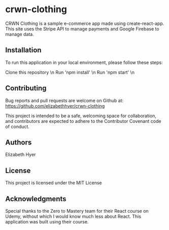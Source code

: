# crwn-clothing

CRWN Clothing is a sample e-commerce app made using create-react-app. This site uses the Stripe API to manage payments and Google Firebase to manage data.

## Installation
To run this application in your local environment, please follow these steps:

Clone this repository \n
Run 'npm install' \n
Run 'npm start' \n

## Contributing
Bug reports and pull requests are welcome on Github at: https://github.com/elizabethhyer/crwn-clothing

This project is intended to be a safe, welcoming space for collaboration, and contributors are expected to adhere to the Contributor Covenant code of conduct.

## Authors
Elizabeth Hyer

## License
This project is licensed under the MIT License

## Acknowledgments
Special thanks to the Zero to Mastery team for their React course on Udemy, without which I would know much less about React. This application was built using their course. 
